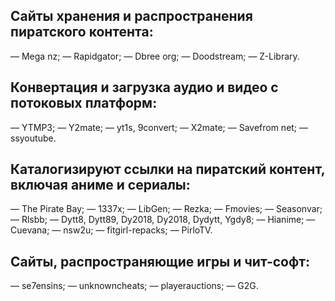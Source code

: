 ## Сайты хранения и распространения пиратского контента:

— Mega nz;
— Rapidgator;
— Dbree org;
— Doodstream;
— Z-Library.

## Конвертация и загрузка аудио и видео с потоковых платформ:

— YTMP3;
— Y2mate;
— yt1s, 9convert;
— X2mate;
— Savefrom net;
— ssyoutube.


## Каталогизируют ссылки на пиратский контент, включая аниме и сериалы:

— The Pirate Bay;
— 1337x;
— LibGen;
— Rezka;
— Fmovies;
— Seasonvar;
— Rlsbb;
— Dytt8, Dytt89, Dy2018, Dy2018, Dydytt, Ygdy8;
— Hianime;
— Cuevana;
— nsw2u;
— fitgirl-repacks;
— PirloTV.

## Сайты, распространяющие игры и чит-софт:

— se7ensins;
— unknowncheats;
— playerauctions;
— G2G.

